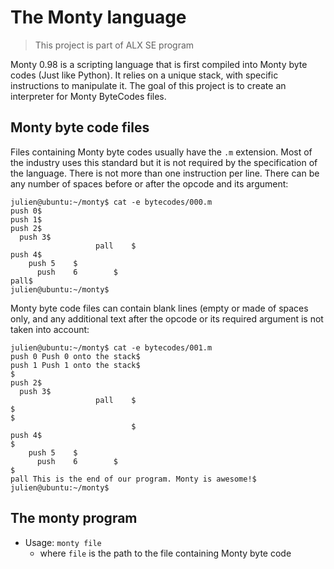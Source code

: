 # The Monty language

> This project is part of ALX SE program

Monty 0.98 is a scripting language that is first compiled into Monty byte codes (Just like Python).
It relies on a unique stack, with specific instructions to manipulate it.
The goal of this project is to create an interpreter for Monty ByteCodes files.

## Monty byte code files

Files containing Monty byte codes usually have the `.m` extension.
Most of the industry uses this standard but it is not
required by the specification of the language.
There is not more than one instruction per line.
There can be any number of spaces before or after the opcode and its argument:

```shell
julien@ubuntu:~/monty$ cat -e bytecodes/000.m
push 0$
push 1$
push 2$
  push 3$
                   pall    $
push 4$
    push 5    $
      push    6        $
pall$
julien@ubuntu:~/monty$
```

Monty byte code files can contain blank lines (empty or made of spaces only, and
any additional text after the opcode or its required argument is not taken into account:

```shell
julien@ubuntu:~/monty$ cat -e bytecodes/001.m
push 0 Push 0 onto the stack$
push 1 Push 1 onto the stack$
$
push 2$
  push 3$
                   pall    $
$
$
                           $
push 4$
$
    push 5    $
      push    6        $
$
pall This is the end of our program. Monty is awesome!$
julien@ubuntu:~/monty$
```

## The monty program

- Usage: `monty file`
  - where `file` is the path to the file containing Monty byte code
